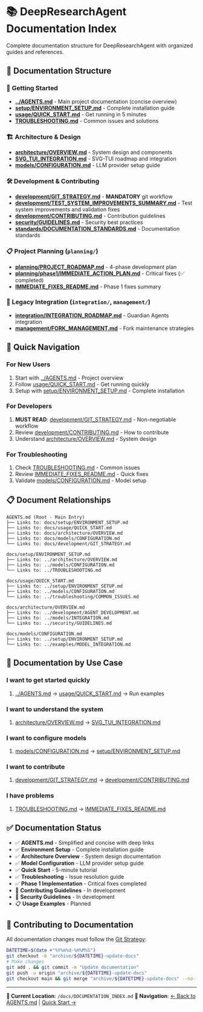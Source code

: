 # 📚 DeepResearchAgent Documentation Index

Complete documentation structure for DeepResearchAgent with organized guides and references.

## 📁 Documentation Structure

### 🚀 **Getting Started**
- **[../AGENTS.md](../AGENTS.md)** - Main project documentation (concise overview)
- **[setup/ENVIRONMENT_SETUP.md](setup/ENVIRONMENT_SETUP.md)** - Complete installation guide
- **[usage/QUICK_START.md](usage/QUICK_START.md)** - Get running in 5 minutes
- **[TROUBLESHOOTING.md](TROUBLESHOOTING.md)** - Common issues and solutions

### 🏗️ **Architecture & Design**
- **[architecture/OVERVIEW.md](architecture/OVERVIEW.md)** - System design and components
- **[SVG_TUI_INTEGRATION.md](SVG_TUI_INTEGRATION.md)** - SVG-TUI roadmap and integration
- **[models/CONFIGURATION.md](models/CONFIGURATION.md)** - LLM provider setup guide

### 🛠️ **Development & Contributing**
- **[development/GIT_STRATEGY.md](development/GIT_STRATEGY.md)** - **MANDATORY** git workflow
- **[development/TEST_SYSTEM_IMPROVEMENTS_SUMMARY.md](development/TEST_SYSTEM_IMPROVEMENTS_SUMMARY.md)** - Test system improvements and validation fixes
- **[development/CONTRIBUTING.md](development/CONTRIBUTING.md)** - Contribution guidelines
- **[security/GUIDELINES.md](security/GUIDELINES.md)** - Security best practices
- **[standards/DOCUMENTATION_STANDARDS.md](standards/DOCUMENTATION_STANDARDS.md)** - Documentation standards

### 📋 **Project Planning** (`planning/`)
- **[planning/PROJECT_ROADMAP.md](planning/PROJECT_ROADMAP.md)** - 4-phase development plan
- **[planning/phase1/IMMEDIATE_ACTION_PLAN.md](planning/phase1/IMMEDIATE_ACTION_PLAN.md)** - Critical fixes (✅ completed)
- **[IMMEDIATE_FIXES_README.md](IMMEDIATE_FIXES_README.md)** - Phase 1 fixes summary

### 🔧 **Legacy Integration** (`integration/`, `management/`)
- **[integration/INTEGRATION_ROADMAP.md](integration/INTEGRATION_ROADMAP.md)** - Guardian Agents integration
- **[management/FORK_MANAGEMENT.md](management/FORK_MANAGEMENT.md)** - Fork maintenance strategies

## 🚀 **Quick Navigation**

### **For New Users**
1. Start with [../AGENTS.md](../AGENTS.md) - Project overview
2. Follow [usage/QUICK_START.md](usage/QUICK_START.md) - Get running quickly
3. Setup with [setup/ENVIRONMENT_SETUP.md](setup/ENVIRONMENT_SETUP.md) - Complete installation

### **For Developers**
1. **MUST READ**: [development/GIT_STRATEGY.md](development/GIT_STRATEGY.md) - Non-negotiable workflow
2. Review [development/CONTRIBUTING.md](development/CONTRIBUTING.md) - How to contribute
3. Understand [architecture/OVERVIEW.md](architecture/OVERVIEW.md) - System design

### **For Troubleshooting**
1. Check [TROUBLESHOOTING.md](TROUBLESHOOTING.md) - Common issues
2. Review [IMMEDIATE_FIXES_README.md](IMMEDIATE_FIXES_README.md) - Quick fixes
3. Validate [models/CONFIGURATION.md](models/CONFIGURATION.md) - Model setup

## 📋 **Document Relationships**

```
AGENTS.md (Root - Main Entry)
├── Links to: docs/setup/ENVIRONMENT_SETUP.md
├── Links to: docs/usage/QUICK_START.md
├── Links to: docs/architecture/OVERVIEW.md
├── Links to: docs/models/CONFIGURATION.md
└── Links to: docs/development/GIT_STRATEGY.md

docs/setup/ENVIRONMENT_SETUP.md
├── Links to: ../architecture/OVERVIEW.md
├── Links to: ../models/CONFIGURATION.md
└── Links to: ../TROUBLESHOOTING.md

docs/usage/QUICK_START.md
├── Links to: ../setup/ENVIRONMENT_SETUP.md
├── Links to: ../models/CONFIGURATION.md
└── Links to: ../troubleshooting/COMMON_ISSUES.md

docs/architecture/OVERVIEW.md
├── Links to: ../development/AGENT_DEVELOPMENT.md
├── Links to: ../models/INTEGRATION.md
└── Links to: ../security/GUIDELINES.md

docs/models/CONFIGURATION.md
├── Links to: ../setup/ENVIRONMENT_SETUP.md
└── Links to: ../examples/MODEL_INTEGRATION.md
```

## 🎯 **Documentation by Use Case**

### I want to get started quickly
1. [../AGENTS.md](../AGENTS.md) → [usage/QUICK_START.md](usage/QUICK_START.md) → Run examples

### I want to understand the system
1. [architecture/OVERVIEW.md](architecture/OVERVIEW.md) → [SVG_TUI_INTEGRATION.md](SVG_TUI_INTEGRATION.md)

### I want to configure models
1. [models/CONFIGURATION.md](models/CONFIGURATION.md) → [setup/ENVIRONMENT_SETUP.md](setup/ENVIRONMENT_SETUP.md)

### I want to contribute
1. [development/GIT_STRATEGY.md](development/GIT_STRATEGY.md) → [development/CONTRIBUTING.md](development/CONTRIBUTING.md)

### I have problems
1. [TROUBLESHOOTING.md](TROUBLESHOOTING.md) → [IMMEDIATE_FIXES_README.md](IMMEDIATE_FIXES_README.md)

## ✅ **Documentation Status**

- ✅ **AGENTS.md** - Simplified and concise with deep links
- ✅ **Environment Setup** - Complete installation guide
- ✅ **Architecture Overview** - System design documentation
- ✅ **Model Configuration** - LLM provider setup guide
- ✅ **Quick Start** - 5-minute tutorial
- ✅ **Troubleshooting** - Issue resolution guide
- ✅ **Phase 1 Implementation** - Critical fixes completed
- 🚧 **Contributing Guidelines** - In development
- 🚧 **Security Guidelines** - In development
- 📋 **Usage Examples** - Planned

## 🤝 **Contributing to Documentation**

All documentation changes must follow the [Git Strategy](development/GIT_STRATEGY.md):

```bash
DATETIME=$(date +"%Y%m%d-%H%M%S")
git checkout -b "archive/${DATETIME}-update-docs"
# Make changes
git add . && git commit -m "Update documentation"
git push -u origin "archive/${DATETIME}-update-docs"
git checkout main && git merge "archive/${DATETIME}-update-docs" --no-ff
```

---

**📍 Current Location**: `/docs/DOCUMENTATION_INDEX.md`
**🔗 Navigation**: [← Back to AGENTS.md](../AGENTS.md) | [Quick Start →](usage/QUICK_START.md)